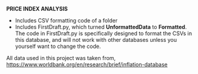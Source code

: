 **PRICE INDEX ANALYSIS**
- Includes CSV formatting code of a folder
- Includes FirstDraft.py, which turned **UnformattedData** to **Formatted**. The code in FirstDraft.py is specifically designed to format the CSVs in this database, and will not work with other databases unless you yourself want to change the code.

All data used in this project was taken from, https://www.worldbank.org/en/research/brief/inflation-database


